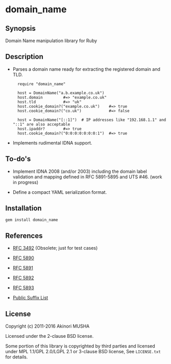 domain_name
===========

Synopsis
--------

Domain Name manipulation library for Ruby

Description
-----------

* Parses a domain name ready for extracting the registered domain and
  TLD.

        require "domain_name"

        host = DomainName("a.b.example.co.uk")
        host.domain         #=> "example.co.uk"
        host.tld            #=> "uk"
        host.cookie_domain?("example.co.uk")    #=> true
        host.cookie_domain?("co.uk")            #=> false

        host = DomainName("[::1]")  # IP addresses like "192.168.1.1" and "::1" are also acceptable
        host.ipaddr?        #=> true
        host.cookie_domain?("0:0:0:0:0:0:0:1")  #=> true

* Implements rudimental IDNA support.

To-do's
-------

* Implement IDNA 2008 (and/or 2003) including the domain label
  validation and mapping defined in RFC 5891-5895 and UTS #46.
  (work in progress)

* Define a compact YAML serialization format.

Installation
------------

	gem install domain_name

References
----------

* [RFC 3492](http://tools.ietf.org/html/rfc3492) (Obsolete; just for test cases)

* [RFC 5890](http://tools.ietf.org/html/rfc5890)

* [RFC 5891](http://tools.ietf.org/html/rfc5891)

* [RFC 5892](http://tools.ietf.org/html/rfc5892)

* [RFC 5893](http://tools.ietf.org/html/rfc5892)

* [Public Suffix List](https://publicsuffix.org/list/)

License
-------

Copyright (c) 2011-2016 Akinori MUSHA

Licensed under the 2-clause BSD license.

Some portion of this library is copyrighted by third parties and
licensed under MPL 1.1/GPL 2.0/LGPL 2.1 or 3-clause BSD license,
See `LICENSE.txt` for details.
